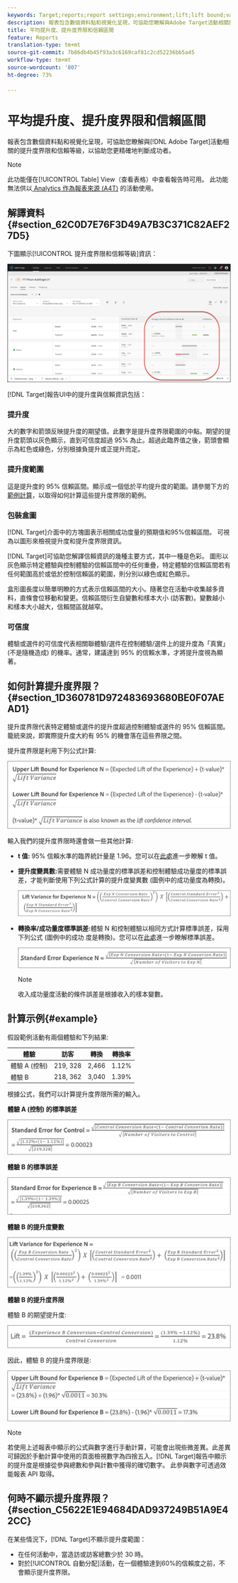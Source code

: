 ```yaml
---
keywords: Target;reports;report settings;environment;lift;lift bound;variance;confidence;control
description: 報表包含數個資料點和視覺化呈現，可協助您瞭解與Adobe Target活動相關的提升度界限和信賴等級，以協助您更精確地判斷成功者。
title: 平均提升度、提升度界限和信賴區間
feature: Reports
translation-type: tm+mt
source-git-commit: 7b86db4b45f93a3c6169caf81c2cd52236bb5a45
workflow-type: tm+mt
source-wordcount: '807'
ht-degree: 73%

---
```



# 平均提升度、提升度界限和信賴區間

報表包含數個資料點和視覺化呈現，可協助您瞭解與[!DNL Adobe Target]活動相關的提升度界限和信賴等級，以協助您更精確地判斷成功者。

>[!NOTE]
>
>此功能僅在[!UICONTROL Table] View（查看表格）中查看報告時可用。 此功能無法供以[ Analytics 作為報表來源 (A4T)](/help/c-integrating-target-with-mac/a4t/a4t.md#concept_7540C8C04259434AB6EE33B09F47A1DE) 的活動使用。

## 解譯資料{#section_62C0D7E76F3D49A7B3C371C82AEF27D5}

下圖顯示[!UICONTROL 提升度界限和信賴等級]資訊：

![平均提升度和可信度等級報表](/help/c-reports/c-report-settings/assets/lift-screenshot-new.png)

[!DNL Target]報告UI中的提升度與信賴資訊包括：

### 提升度

大的數字和箭頭反映提升度的期望值。此數字是提升度界限範圍的中點。期望的提升度箭頭以灰色顯示，直到可信度超過 95% 為止。超過此臨界值之後，箭頭會顯示為紅色或綠色，分別根據負提升或正提升而定。

### 提升度範圍

這是提升度的 95% 信賴區間。顯示成一個低於平均提升度的範圍。請參閱下方的[範例計算](#example)，以取得如何計算這些提升度界限的範例。

### 包裝盒圖

[!DNL Target]介面中的方塊圖表示相關成功度量的預期值和95%信賴區間。 可視為以圖形來檢視提升度和提升度界限資訊。

[!DNL Target]可協助您解譯信賴資訊的幾種主要方式，其中一種是色彩。 圖形以灰色顯示特定體驗與控制體驗的信賴區間中的任何重疊，特定體驗的信賴區間若有任何範圍高於或低於控制信賴區的範圍，則分別以綠色或紅色顯示。

盒形圖長度以簡單明瞭的方式表示信賴區間的大小。隨著您在活動中收集越多資料，直條會位移動和變更。信賴區間衍生自變數和樣本大小 (訪客數)。變數越小和樣本大小越大，信賴間區就越窄。

### 可信度

體驗或選件的可信度代表相關聯體驗/選件在控制體驗/選件上的提升度為「真實」(不是隨機造成) 的機率。通常，建議達到 95% 的信賴水準，才將提升度視為顯著。

## 如何計算提升度界限？{#section_1D360781D972483693680BE0F07AEAD1}

提升度界限代表特定體驗或選件的提升度超過控制體驗或選件的 95% 信賴區間。籠統來說，即實際提升度大約有 95% 的機會落在這些界限之間。

提升度界限是利用下列公式計算:

![](assets/lift_diagram.png)

輸入我們的提升度界限時還會做一些其他計算:

* **t 值:** 95% 信賴水準的臨界統計量是 1.96。您可以在[此處](https://en.wikipedia.org/wiki/T-statistic)進一步瞭解 t 值。
* **提升度變異數:**&#x200B;需要體驗 N 成功量度的標準誤差和控制體驗成功量度的標準誤差，才能判斷使用下列公式計算的提升度變異數 (圖例中的成功量度為轉換)。

   ![](assets/lift_variance.png)

* **轉換率/成功量度標準誤差:**&#x200B;體驗 N 和控制體驗以相同方式計算標準誤差，採用下列公式 (圖例中的成功 度是轉換)。您可以在[此處](https://en.wikipedia.org/wiki/Standard_error)進一步瞭解標準誤差。

   ![](assets/standard_error.png)

   >[!NOTE]
   >
   >收入成功量度活動的條件誤差是根據收入的樣本變數。

## 計算示例{#example}

假設範例活動有兩個體驗和下列結果:

| 體驗 | 訪客 | 轉換 | 轉換率 |
|--- |--- |--- |--- |
| 體驗 A (控制) | 219, 328 | 2,466 | 1.12% |
| 體驗 B | 218, 362 | 3,040 | 1.39% |

根據公式，我們可以計算提升度界限所需的輸入。

**體驗 A (控制) 的標準誤差**

![](assets/standard_error_A.png)

**體驗 B 的標準誤差**

![](assets/standard_error_B.png)

**體驗 B 的提升度變數**

![](assets/lift_variance_B.png)

**體驗 B 的提升度界限**

體驗 B 的期望提升度:

![](assets/lift_bounds_B.png)

因此，體驗 B 的提升度界限是:

![](assets/lift_bounds_B2.png)

>[!NOTE]
>
>若使用上述報表中顯示的公式與數字進行手動計算，可能會出現些微差異。此差異可歸因於手動計算中使用的頁面檢視數字為四捨五入。[!DNL Target]報告中顯示的提升度是根據從參與總數和參與計數中獲得的確切數字。 此參與數字可透過效能報表 API 取得。

## 何時不顯示提升度界限？{#section_C5622E1E94684DAD937249B51A9E42CC}

在某些情況下，[!DNL Target]不顯示提升度範圍：

* 在任何活動中，當造訪或訪客總數少於 30 時。
* 對於[!UICONTROL 自動分配]活動，在一個體驗達到60%的信賴度之前，不會顯示提升度界限。
